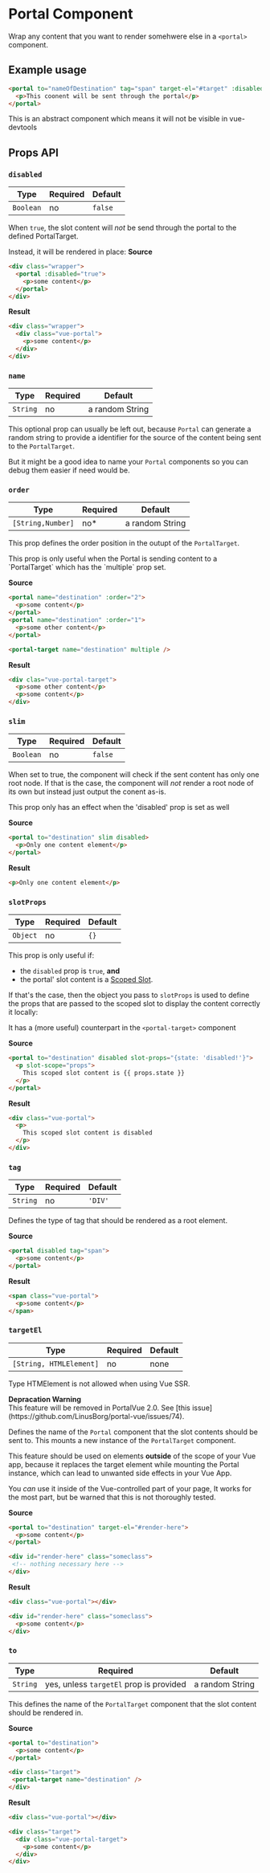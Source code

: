 # Portal Component

Wrap any content that you want to render somehwere else in a `<portal>` component.

## Example usage

```html
<portal to="nameOfDestination" tag="span" target-el="#target" :disabled="isDisabled">
  <p>This coonent will be sent through the portal</p>
</portal>
```

<p class="info">This is an abstract component which means it will not be visible in vue-devtools</p>

## Props API

### `disabled`

| Type      | Required | Default |
| --------- | -------- | ------- |
| `Boolean` | no       | `false` |

When `true`, the slot content will _not_ be send through the portal to the defined PortalTarget.

Instead, it will be rendered in place:
**Source**

```html
<div class="wrapper">
  <portal :disabled="true">
    <p>some content</p>
  </portal>
</div>
```

**Result**

```html
<div class="wrapper">
  <div class="vue-portal">
    <p>some content</p>
  </div>
</div>
```

### `name`

| Type     | Required | Default         |
| -------- | -------- | --------------- |
| `String` | no       | a random String |

This optional prop can usually be left out, because `Portal` can generate a random string to provide a identifier for the source of the content being sent to the `PortalTarget`.

But it might be a good idea to name your `Portal` components so you can debug them easier if need would be.

### `order`

| Type              | Required | Default         |
| ----------------- | -------- | --------------- |
| `[String,Number]` | no\*     | a random String |

This prop defines the order position in the outupt of the `PortalTarget`.

<p class="tip">
  This prop is only useful when the Portal is sending content to a `PortalTarget` which has the `multiple` prop set.
</p>

**Source**

```html
<portal name="destination" :order="2">
  <p>some content</p>
</portal>
<portal name="destination" :order="1">
  <p>some other content</p>
</portal>

<portal-target name="destination" multiple />
```

**Result**

```html
<div clas="vue-portal-target">
  <p>some other content</p>
  <p>some content</p>
</div>
```

### `slim`

| Type      | Required | Default |
| --------- | -------- | ------- |
| `Boolean` | no       | `false` |

When set to true, the component will check if the sent content has only one root node. If that is the case, the component will _not_ render a root node of its own but instead just output the conent as-is.

<p class="tip">This prop only has an effect when the 'disabled' prop is set as well</p>

**Source**

```html
<portal to="destination" slim disabled>
  <p>Only one content element</p>
</portal>
```

**Result**

```html
<p>Only one content element</p>
```

### `slotProps`

| Type     | Required | Default |
| -------- | -------- | ------- |
| `Object` | no       | `{}`    |

This prop is only useful if:

* the `disabled` prop is `true`, **and**
* the portal' slot content is a [Scoped Slot](https://vuejs.org/v2/guide/components.html#Scoped-Slots).

If that's the case, then the object you pass to `slotProps` is used to define the props that are passed to the scoped slot to display the content correctly it locally:

It has a (more useful) counterpart in the `<portal-target>` component

**Source**

```html
<portal to="destination" disabled slot-props="{state: 'disabled!'}">
  <p slot-scope="props">
    This scoped slot content is {{ props.state }}
  </p>
</portal>
```

**Result**

```html
<div class="vue-portal">
  <p>
    This scoped slot content is disabled
  </p>
</div>
```

### `tag`

| Type     | Required | Default |
| -------- | -------- | ------- |
| `String` | no       | `'DIV'` |

Defines the type of tag that should be rendered as a root element.

**Source**

```html
<portal disabled tag="span">
  <p>some content</p>
</portal>
```

**Result**

```html
<span class="vue-portal">
  <p>some content</p>
</span>
```

### `targetEl`

| Type                    | Required | Default |
| ----------------------- | -------- | ------- |
| `[String, HTMLElement]` | no       | none    |

<p class="tip">
  Type HTMElement is not allowed when using Vue SSR.
</p>

<p class="warning">
  <strong>Depracation Warning</strong><br>
  This feature will be removed in PortalVue 2.0. See [this issue](https://github.com/LinusBorg/portal-vue/issues/74).
</p>

Defines the name of the `Portal` component that the slot contents should be sent to. This mounts a new instance of the
`PortalTarget` component.

<p class="warning">
  This feature should be used on elements <strong>outside</strong> of the scope of your Vue app,
  because it replaces the target element while mounting the Portal instance, which can lead to unwanted
  side effects in your Vue App.

You _can_ use it inside of the Vue-controlled part of your page, It works for the most part, but be warned that this is not thoroughly tested.

</p>

**Source**

```html
<portal to="destination" target-el="#render-here">
  <p>some content</p>
</portal>

<div id="render-here" class="someclass">
 <!-- nothing necessary here -->
</div>
```

**Result**

```html
<div class="vue-portal"></div>

<div id="render-here" class="someclass">
  <p>some content</p>
</div>
```

### `to`

| Type     | Required                                | Default         |
| -------- | --------------------------------------- | --------------- |
| `String` | yes, unless `targetEl` prop is provided | a random String |

This defines the name of the `PortalTarget` component that the slot content should be rendered in.

**Source**

```html
<portal to="destination">
  <p>some content</p>
</portal>

<div class="target">
 <portal-target name="destination" />
</div>
```

**Result**

```html
<div class="vue-portal"></div>

<div class="target">
  <div class="vue-portal-target">
    <p>some content</p>
  </div>
</div>
```
